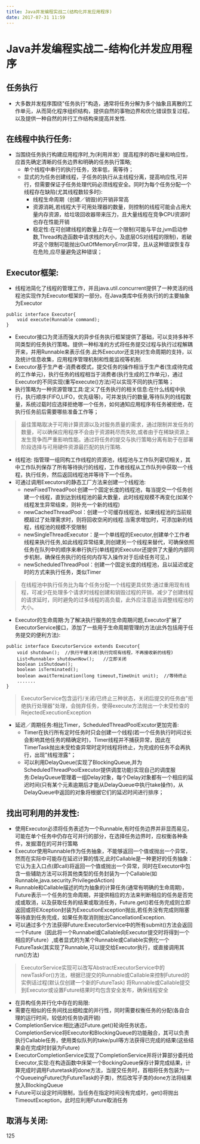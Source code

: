 ```yaml
---
title: Java并发编程实战二(结构化并发应用程序)
date: 2017-07-31 11:59
---
```


# Java并发编程实战二-结构化并发应用程序
## 任务执行
* 大多数并发程序围绕"任务执行"构造，通常将任务分解为多个抽象且离散的工作单元，从而简化程序组织结构，提供自然的事物边界和优化错误恢复过程，以及提供一种自然的并行工作结构来提高并发性.
## 在线程中执行任务:
* 当围绕任务执行构建应用程序时,为(利用并发）提高程序的吞吐量和响应性，应首先确定清晰的任务边界和明确的任务执行策略;
    * 单个线程中串行的执行任务，效率低，需等待；
    * 显式的为任务创建线程，子任务的执行从主线程分离，提高响应性,可并行，但需要保证子任务处理代码必须线程安全。同时为每个任务分配一个线程存在缺陷(尤其线程数较多时):
        * 线程生命周期（创建／销毁)的开销非常高
        * 资源消耗,若线程大于可用处理器的数量，则控制的线程可能会占用大量内存资源，给垃圾回收器带来压力，且大量线程在竞争CPU资源时也存在性能开销
        * 稳定性:在可创建线程的数量上存在一个限制(可能与平台,jvm启动参数,Thread构造函数中请求栈的大小，及底层OS对线程的限制)，若破坏这个限制可能抛出OutOfMemoryError异常，且从这种错误恢复存在危险,应尽量避免这种错误；

## Executor框架:
* 线程池简化了线程的管理工作，并且java.util.concurrent提供了一种灵活的线程池实现作为Executor框架的一部分。在Java类库中任务执行的的主要抽象为Executor
```
public interface Executor{
    void execute(Runnable command);
}
```
* Executor接口为灵活而强大的异步任务执行框架提供了基础，可以支持多种不同类型的任务执行策略。提供一种标准的方式将任务提交过程与执行过程解耦开来，并用Runnable来表示任务.此外Executor还支持对生命周期的支持，以及统计信息收集，应用程序管理机制和性能监视等机制.
* Executor基于生产者-消费者模式，提交任务的操作相当于生产者(生成待完成的工作单元)，执行任务的线程相当于消费者(执行生成的工作单元)，通过Executor的不同实现(重写execute()方法)可以实现不同的执行策略；
* 执行策略为一种资源管理工具:定义了任务执行的相关信息:在什么线程中执行，执行顺序(FIFO,LIFO，优先级等)，可并发执行的数量,等待队列的线程数量，系统过载时应选择拒绝哪一个任务，如何通知应用程序有任务被拒绝，在执行任务前后需要哪些准备工作等；
> 最佳策略取决于可用计算资源以及对服务质量的需求，通过限制并发任务的数量，可以确保应用程序不会由于资源耗尽而失败,或者由于在稀缺资源上发生竞争而严重影响性能。通过将任务的提交与执行策略分离有助于在部署阶段选择与可用硬件资源最匹配的执行策略.
* 线程池: 指管理一组同构工作线程的资源池，线程池与工作队列密切相关，其中工作队列保存了所有等待执行的线程，工作者线程从工作队列中获取一个线程，执行任务，然后返回线程池并等待下一个任务。
* 可通过调用Executors的静态工厂方法来创建一个线程池:
    * newFixedThreadPool:创建一个固定长度的线程池，每当提交一个任务创建一个线程，直到达到线程池的最大数量，此时线程规模不再变化(如某个线程发生异常结束，则补充一个新的线程)
    * newCachedThreadPool：创建一个可缓存线程池，如果线程池的当前规模超过了处理需求时，则将回收空闲的线程.当需求增加时，可添加新的线程，线程池的规模不受限制
    * newSingleThreadExecutor：是一个单线程的Executor,创建单个工作者线程来执行任务,如此线程异常结束,则创建另一个线程来替代，可确保依照任务在队列中的顺序来串行执行(单线程的Executor还提供了大量的内部同步机制，确保任务执行的任何内存写入操作对于后续任务可见，)
    * newScheduledThreadPool：创建一个固定长度的线程池，且以延迟或定时的方式来执行任务，类似Timer
> 在线程池中执行任务比为每个任务分配一个线程更具优势:通过重用现有线程，可减少在处理多个请求时线程创建和销毁过程的开销，减少了创建线程的请求延时，同时避免的过多线程的高负载，此外应注意适当调整线程池的大小。
* Executor的生命周期:为了解决执行服务的生命周期问题,Executor扩展了ExecutorService接口，添加了一些用于生命周期管理的方法(此外包括用于任务提交的便利方法):
```
public interface ExecutorService extends Executor{
    void shutdown();  //执行平缓关闭(执行完现有线程，不再接收新的线程)
    List<Runnable> shutdownNow();　　//立即关闭
    boolean isShutdown();
    boolean isTerminated();
    boolean awaitTermination(long timeout,TimeUnit unit);  //等待终止
    .......
}
```
>ExecutorService包含运行/关闭/已终止三种状态，关闭后提交的任务由"拒绝执行处理器"处理，会抛弃任务，使得execute方法抛出一个未受检查的RejectedExecutionException
* 延迟／周期任务:相比Timer，ScheduledThreadPoolExcutor更加完善:
    * Timer在执行所有定时任务时只会创建一个线程(若一个任务执行时间过长会影响其他任务的精确定时)，Timer线程并不捕获异常，因此在TimerTask抛出未受检查异常时定时线程将终止，为完成的任务不会再执行，出现"线程泄露"；
    * 可以利用DelayQueue(实现了BlockingQueue,并为ScheduledThreadPoolExecutor提供调度功能)实现自己的调度服务:DelayQueue管理着一组Delay对象，每个Delay对象都有一个相应的延迟时间(只有某个元素逾期后才能从DelayQueue中执行take操作)，从DelayQueue中返回的对象将根据它们的延迟时间进行排序；

## 找出可利用的并发性:
* 使用Executor必须将任务表述为一个Runnable,有时任务边界并非显而易见，可能在单个任务中仍存在可并行的部分，在选择任务边界时，应权衡各种条件，发掘潜在的可并行策略
* Executor使用Runnable作为任务抽象，不能够返回一个值或抛出一个异常，然而在实际中可能存在延迟计算的情况,此时Callable是一种更好的任务抽象：它认为主入口点(即call)将返回一个值或抛出一个异常，同时在Executor中包含一些辅助方法可以将其他类型的任务封装为一个Callable(如Runnable,java.security.PrivilegedAction)
* Runnable和Callable描述的均为抽象的计算任务(通常有明确的生命周期)，Future表示一个任务的生命周期，并提供相应的方法来判断相应的任务是否完成或取消，以及获取任务的结果或取消任务，Future.get()若任务完成则立即返回或将EXception封装为ExecutionException抛出,若任务没有完成则阻塞等待直到任务完成，如果任务取消则抛出CancellationException.
* 可以通过多个方法获得Future:ExecutorService中的所有submit()方法会返回一个Future（因此将一个Runnabel或Callable向Executor提交时将得到一个相应的Future）,或者显式的为某个Runnable或Callable实例化一个FutureTask(其实现了Runnable,可以提交给Executor执行，或直接调用其run()方法)
> ExecutorService实现可以改写AbstractExecutorService中的newTaskFor()方法，根据已提交的Runnable或Callable来控制Futured的实例话过程(默认仅创建一个新的FutureTask)
> 将Runnable或Callable提交到Executor或设置Future结果时均包含安全发布，确保线程安全
* 在异构任务并行化中存在的局限:
 * 需要在相似的任务间找出细粒度的并行性，同时需要权衡任务的分配(各自合理的运行时间，较低的任务协调开销)
 * CompletionService:相比通过Future.get()轮询任务状态，CompletionService将Executor和BlockingQueue的功能融合，其可以负责执行Callable任务，使用类似队列的take/pull等方法获得已完成的结果(这些结果会在完成时封装为Future)
 * ExecutorCompletionService实现了CompletionService并将计算部分委托给Executor,实现:在构造函数中床架一个BockingQueue保存计算完成结果，计算完成时调用Futuretask的done方法，当提交任务时，首相将任务包装为一个QueueingFuture(为FutureTask的子类)，然后改写子类的done方法将结果放入BlockingQueue
 * Future可以设定时间限制，当任务在指定时间没有完成时，get()将抛出TimeoutException，此时应利用Future取消任务


## 取消与关闭:
125



